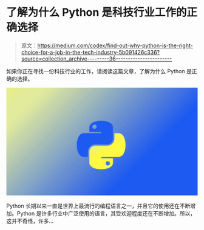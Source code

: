 # 了解为什么 Python 是科技行业工作的正确选择

> 原文：<https://medium.com/codex/find-out-why-python-is-the-right-choice-for-a-job-in-the-tech-industry-5b091426c336?source=collection_archive---------36----------------------->

如果你正在寻找一份科技行业的工作，请阅读这篇文章，了解为什么 Python 是正确的选择。

![](img/f2f0447d4009a2a6639393c505899269.png)

Python 长期以来一直是世界上最流行的编程语言之一，并且它的使用还在不断增加。Python 是许多行业中广泛使用的语言，其受欢迎程度还在不断增加。所以，这并不奇怪，许多…